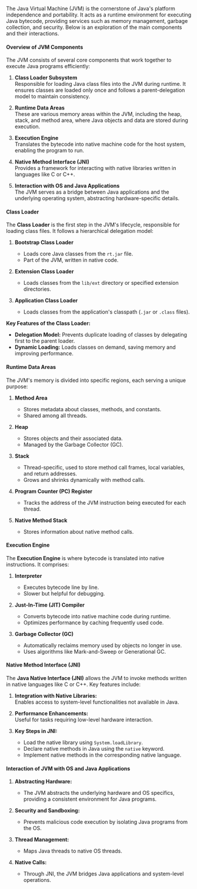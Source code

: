 
The Java Virtual Machine (JVM) is the cornerstone of Java's platform independence and portability. It acts as a runtime environment for executing Java bytecode, providing services such as memory management, garbage collection, and security. Below is an exploration of the main components and their interactions.

#### Overview of JVM Components

The JVM consists of several core components that work together to execute Java programs efficiently:

1. **Class Loader Subsystem**  
    Responsible for loading Java class files into the JVM during runtime. It ensures classes are loaded only once and follows a parent-delegation model to maintain consistency.
    
2. **Runtime Data Areas**  
    These are various memory areas within the JVM, including the heap, stack, and method area, where Java objects and data are stored during execution.
    
3. **Execution Engine**  
    Translates the bytecode into native machine code for the host system, enabling the program to run.
    
4. **Native Method Interface (JNI)**  
    Provides a framework for interacting with native libraries written in languages like C or C++.
    
5. **Interaction with OS and Java Applications**  
    The JVM serves as a bridge between Java applications and the underlying operating system, abstracting hardware-specific details.

#### Class Loader

The **Class Loader** is the first step in the JVM's lifecycle, responsible for loading class files. It follows a hierarchical delegation model:

1. **Bootstrap Class Loader**
    
    - Loads core Java classes from the `rt.jar` file.
    - Part of the JVM, written in native code.
2. **Extension Class Loader**
    
    - Loads classes from the `lib/ext` directory or specified extension directories.
3. **Application Class Loader**
    
    - Loads classes from the application's classpath (`.jar` or `.class` files).

**Key Features of the Class Loader:**

- **Delegation Model:** Prevents duplicate loading of classes by delegating first to the parent loader.
- **Dynamic Loading:** Loads classes on demand, saving memory and improving performance.

#### Runtime Data Areas

The JVM's memory is divided into specific regions, each serving a unique purpose:

1. **Method Area**
    
    - Stores metadata about classes, methods, and constants.
    - Shared among all threads.
2. **Heap**
    
    - Stores objects and their associated data.
    - Managed by the Garbage Collector (GC).
3. **Stack**
    
    - Thread-specific, used to store method call frames, local variables, and return addresses.
    - Grows and shrinks dynamically with method calls.
4. **Program Counter (PC) Register**
    
    - Tracks the address of the JVM instruction being executed for each thread.
5. **Native Method Stack**
    
    - Stores information about native method calls.

#### Execution Engine

The **Execution Engine** is where bytecode is translated into native instructions. It comprises:

1. **Interpreter**
    
    - Executes bytecode line by line.
    - Slower but helpful for debugging.
2. **Just-In-Time (JIT) Compiler**
    
    - Converts bytecode into native machine code during runtime.
    - Optimizes performance by caching frequently used code.
3. **Garbage Collector (GC)**
    
    - Automatically reclaims memory used by objects no longer in use.
    - Uses algorithms like Mark-and-Sweep or Generational GC.

#### Native Method Interface (JNI)

The **Java Native Interface (JNI)** allows the JVM to invoke methods written in native languages like C or C++. Key features include:

1. **Integration with Native Libraries:**  
    Enables access to system-level functionalities not available in Java.
    
2. **Performance Enhancements:**  
    Useful for tasks requiring low-level hardware interaction.
    
3. **Key Steps in JNI:**
    
    - Load the native library using `System.loadLibrary`.
    - Declare native methods in Java using the `native` keyword.
    - Implement native methods in the corresponding native language.

#### Interaction of JVM with OS and Java Applications

1. **Abstracting Hardware:**
    
    - The JVM abstracts the underlying hardware and OS specifics, providing a consistent environment for Java programs.
2. **Security and Sandboxing:**
    
    - Prevents malicious code execution by isolating Java programs from the OS.
3. **Thread Management:**
    
    - Maps Java threads to native OS threads.
4. **Native Calls:**
    
    - Through JNI, the JVM bridges Java applications and system-level operations.
